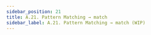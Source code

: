 ```yaml
---
sidebar_position: 21
title: A.21. Pattern Matching → match
sidebar_label: A.21. Pattern Matching → match (WIP)
---
```

